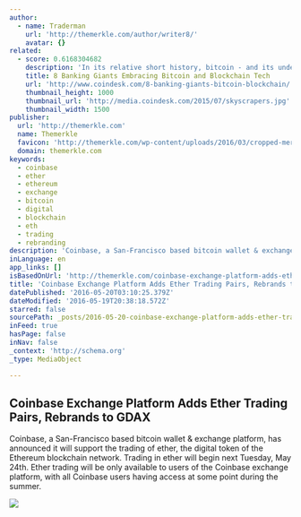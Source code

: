 ```yaml
---
author:
  - name: Traderman
    url: 'http://themerkle.com/author/writer8/'
    avatar: {}
related:
  - score: 0.6168304682
    description: 'In its relative short history, bitcoin - and its underlying technology the blockchain - have captivated thinkers around the world, but not everyone was quick to see the potential. Due in part to its initial billing as a threat to the traditional financial ecosystem, these institutions have perhaps understandably responded with sharp critiques and deep skepticism for the technology.'
    title: 8 Banking Giants Embracing Bitcoin and Blockchain Tech
    url: 'http://www.coindesk.com/8-banking-giants-bitcoin-blockchain/'
    thumbnail_height: 1000
    thumbnail_url: 'http://media.coindesk.com/2015/07/skyscrapers.jpg'
    thumbnail_width: 1500
publisher:
  url: 'http://themerkle.com'
  name: Themerkle
  favicon: 'http://themerkle.com/wp-content/uploads/2016/03/cropped-merkle-white-1-192x192.png'
  domain: themerkle.com
keywords:
  - coinbase
  - ether
  - ethereum
  - exchange
  - bitcoin
  - digital
  - blockchain
  - eth
  - trading
  - rebranding
description: 'Coinbase, a San-Francisco based bitcoin wallet & exchange platform, has announced it will support the trading of ether, the digital token of the Ethereum blockchain network. Trading in ether will begin next Tuesday, May 24th. Ether trading will be only available to users of the Coinbase exchange platform, with all Coinbase users having access at some point during the summer.'
inLanguage: en
app_links: []
isBasedOnUrl: 'http://themerkle.com/coinbase-exchange-platform-adds-ether-trading-pairs-rebrands-to-gdax/'
title: 'Coinbase Exchange Platform Adds Ether Trading Pairs, Rebrands to GDAX'
datePublished: '2016-05-20T03:10:25.379Z'
dateModified: '2016-05-19T20:38:18.572Z'
starred: false
sourcePath: _posts/2016-05-20-coinbase-exchange-platform-adds-ether-trading-pairs-rebrand.md
inFeed: true
hasPage: false
inNav: false
_context: 'http://schema.org'
_type: MediaObject

---
```

<article style=""><h1>Coinbase Exchange Platform Adds Ether Trading Pairs, Rebrands to GDAX</h1><p>Coinbase, a San-Francisco based bitcoin wallet &amp; exchange platform, has announced it will support the trading of ether, the digital token of the Ethereum blockchain network. Trading in ether will begin next Tuesday, May 24th. Ether trading will be only available to users of the Coinbase exchange platform, with all Coinbase users having access at some point during the summer.</p><img src="http://themerkle.com/wp-content/uploads/2015/01/coinbase.png" /></article>